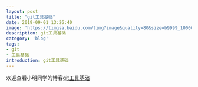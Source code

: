 ```yaml
---
layout: post
title: "git工具基础"
date: 2019-09-01 13:26:40
image: 'https://timgsa.baidu.com/timg?image&quality=80&size=b9999_10000&sec=1567052365369&di=0312ebcfd4ff246fbd6d05167d0028b0&imgtype=0&src=http%3A%2F%2Fstatic.open-open.com%2Fnews%2FuploadImg%2F20150930%2F20150930102200_733.png'
description: git工具基础
category: 'blog'
tags:
- git
- 工具基础
introduction: git工具基础
---
```


欢迎查看小明同学的博客[git工具基础](https://victorfengming.github.io/2019/08/progit-note-first/)





